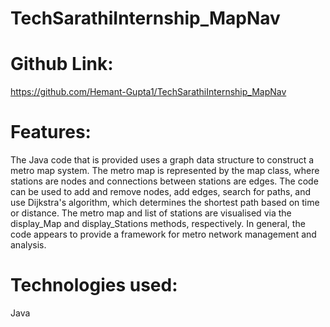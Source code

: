 # TechSarathiInternship_MapNav

# Github Link: 
https://github.com/Hemant-Gupta1/TechSarathiInternship_MapNav

# Features:
The Java code that is provided uses a graph data structure to construct a metro map system. 
The metro map is represented by the map class, where stations are nodes and connections between stations 
are edges. The code can be used to add and remove nodes, add edges, search for paths, and use Dijkstra's algorithm,
which determines the shortest path based on time or distance. The metro map and list of stations are visualised 
via the display_Map and display_Stations methods, respectively. In general, the code appears to provide a 
framework for metro network management and analysis.

# Technologies used:
Java


